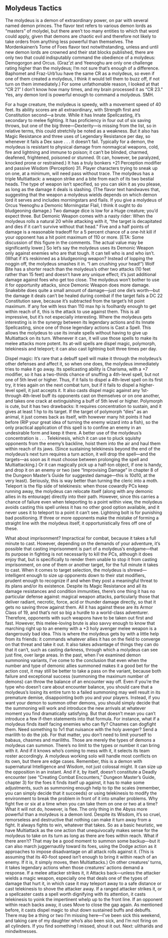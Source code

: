 ## Molydeus Tactics

The molydeus is a demon of extraordinary power, on par with several named demon princes. The flavor text refers to various demon lords as “masters” of molydei, but there aren’t too many entities to which that word could apply, given that demons are chaotic evil and therefore not likely to take orders from anything less powerful than themselves. The Mordenkainen’s Tome of Foes flavor text notwithstanding, unless and until new demon lords are crowned and their stat blocks published, there are only two that could indisputably command the obedience of a molydeus: Demogorgon and Orcus. (Graz’zt and Yeenoghu are only one challenge rating higher than the molydeus; I’m not sure that’s enough of a difference. Baphomet and Fraz-Urb’luu have the same CR as a molydeus, so even if one of them created a molydeus, I think it would tell them to buzz off, if not turn on them immediately.) For some unfathomable reason, I looked at that “CR 21” I don’t know how many times, and my brain processed it as “CR 23.” Yes, any demon lord is powerful enough to command a molydeus. SMH.

For a huge creature, the molydeus is speedy, with a movement speed of 40 feet. Its ability scores are all extraordinary, with Strength first and Constitution second—a brute. While it has Innate Spellcasting, it’s secondary to melee fighting. It has proficiency in four out of six saving throws, but one of the big three—Dexterity—is missing from the list, so in relative terms, this could stretchily be noted as a weakness. But it also has Magic Resistance and three uses of Legendary Resistance per day, so whenever it fails a Dex save . . . it doesn’t fail.
Typically for a demon, the molydeus is resistant to physical damage from nonmagical weapons, cold, fire and lightning and immune to poison; it can’t be blinded, charmed, deafened, frightened, poisoned or stunned. (It can, however, be paralyzed, knocked prone or restrained.) It has a truly bonkers +21 Perception modifier and passive Wisdom (Perception) 31. Player characters trying to sneak up on one, at a minimum, will need pass without trace.
The molydeus has a triple Multiattack: a weapon strike and a bite from each of its two bestial heads. The type of weapon isn’t specified, so you can skin it as you please, as long as the damage it deals is slashing. (The flavor text handwaves that, suggesting that the weapon a molydeus wields depends on which demon lord it serves and includes morningstars and flails. If you give a molydeus of Orcus Yeenoghu a Demonic Morningstar Flail, I think it ought to do bludgeoning damage.)
Two damage dice is low for a Huge creature; you’d expect three. But Demonic Weapon comes with a nasty rider: When the molydeus rolls a natural 20 while attacking with it, “the target is decapitated and dies if it can’t survive without that head.” Five and a half points of damage is a reasonable tradeoff for a 5 percent chance of a one-hit kill if your opponent has a hit point maximum of 110 or more. [ETA: Some discussion of this figure in the comments. The actual value may be significantly lower.] So let’s say the molydeus uses its Demonic Weapon only against enemies who are that tough. It can tell who is and who isn’t. (What if it’s reskinned as a bludgeoning weapon? Instead of lopping the noggin off, the molydeus smashes it in. “I am crushing your head!”)
Wolf Bite has a shorter reach than the molydeus’s other two attacks (10 feet rather than 15 feet) and doesn’t have any unique effect; it’s just additional damage against foes who get too close. The molydeus won’t bother to use it for opportunity attacks, since Demonic Weapon does more damage. Snakebite does quite a small amount of damage—just one die’s worth—but the damage it deals can’t be healed during combat if the target fails a DC 22 Constitution save, because it’s subtracted from the target’s hit point maximum. If any foe with less than 110 max hp is foolhardy enough to get within reach of it, this is the attack to use against them.
This is all impressive, but it’s not especially interesting. Where the molydeus gets interesting is in the synergy between its legendary actions and its Innate Spellcasting, since one of those legendary actions is Cast a Spell. This allows the molydeus to use its innate spells without having to give up Multiattack on its turn. Whenever it can, it will use those spells to make its melee attacks more potent.
Its at-will spells are dispel magic, polymorph, telekinesis and teleport; it can also cast lightning bolt three times per day.

Dispel magic: It’s rare that a debuff spell will make it through the molydeus’s other defenses and affect it, so when one does, the molydeus immediately tries to make it go away. Its spellcasting ability is Charisma, with a +7 modifier, so it has a two-thirds chance of snuffing a 4th-level spell, but not one of 5th level or higher. Thus, if it fails to dispel a 4th-level spell on its first try, it tries again on the next combat turn, but if it fails to dispel a higher-level spell, it just accepts it. It also casts dispel magic against any 1st- through 4th-level buff its opponents cast on themselves or on one another, and takes one crack at extinguishing a buff of 5th level or higher.
Polymorph is cute, but it has two drawbacks: It requires concentration to sustain, and it gives at least 1 hp to its target. If the target of polymorph “dies” as an animal, it just comes back as itself, with however many hit points it had before (RIP your great idea of turning the enemy wizard into a fish), so the only practical application of this spell is to confine an enemy in an undesirable form and keep it there. A better use of the molydeus’s concentration is . . .
Telekinesis, which it can use to pluck squishy opponents from the enemy’s backline, hoist them into the air and haul them within reach of its jaws. (Since sustaining telekinesis beyond the end of the molydeus’s next turn requires a turn action, it will drop the spell—and the targets—as soon as it must choose between prolonging the spell and Multiattacking.) Or it can magically pick up a half-ton object, if one is handy, and drop it on an enemy or two (see “Improvising Damage” in chapter 8 of the Dungeon Master’s Guide for suggested damage—this is 10d10, at the very least). Seriously, this is way better than turning the cleric into a moth.
Teleport is the flip side of telekinesis: when those cowardly PCs keep running away, the molydeus can relocate itself (along with any demonic allies in its entourage) directly into their path. However, since this carries a chance of failure even when teleporting to a point within view, the molydeus avoids casting this spell unless it has no other good option available, and it never uses it to teleport to a point it can’t see.
Lightning bolt is for punishing bad positioning. If three or more opponents make the mistake of forming a straight line with the molydeus itself, it opportunistically fires off one of these.

What about imprisonment? Impractical for combat, because it takes a full minute to cast. However, depending on the demands of your adventure, it’s possible that casting imprisonment is part of a molydeus’s endgame—that its purpose in fighting is not necessarily to kill the PCs, although it does enjoy that, but is specifically to render them unable to stop it from casting imprisonment, on one of them or another target, for the full minute it takes to cast.
When it comes to target selection, the molydeus is shrewd—intelligent enough to size up opponents down to their stat modifiers, prudent enough to recognize if and when they post a meaningful threat to its plans and/or its existence. Despite its Magic Resistance and all its damage resistances and condition immunities, there’s one thing it has no particular defense against: magical weapon attacks, particularly those that deliver radiant, necrotic, force, acid or thunder damage directly, so that it gets no saving throw against them. All it has against these are its Armor Class of 19, and that’s not so big a hurdle to a world-class adventurer. Therefore, opponents with such weapons have to be taken out first and fast.
However, this melee-loving brute is also savvy enough to know that marching right up to an enemy with a +3 holy avenger melee weapon is a dangerously bad idea. This is where the molydeus gets by with a little help from its friends: it commands whatever allies it has on the field to converge on that threat and take it out. It also takes advantage of things they can do that it can’t, such as casting darkness, through which a molydeus can see just fine, over large areas.
In the past, when I’ve examined demon summoning variants, I’ve come to the conclusion that even when the number and type of demonic allies summoned makes it a good bet for the action cost, it may still be better to take a pass on the variant, because both failure and exceptional success (summoning the maximum number of demons) can throw the balance of an encounter way off. Even if you’re the type who doesn’t care about encounter balance, you should care that a molydeus’s losing its entire turn to a failed summoning may well result in its premature demise, disappointing both you and your players. Instead, if you want your demon to summon other demons, you should simply decide that the summoning will work and introduce the new arrivals at whatever moment you find dramatically satisfying.
But that doesn’t mean you can’t introduce a few if-then statements into that formula. For instance, what if a molydeus finds itself facing enemies who can fly? Chasmes can dogfight them. Need something to 1v1 that nuisance with the holy avenger? Send a marilith to do the job.
For that matter, you don’t need to limit yourself to babaus, chasmes and mariliths. Those are merely the types of demons a molydeus can summon. There’s no limit to the types or number it can bring with it. And if it knows who’s coming to mess with it, it selects its team roster accordingly.
A molydeus working solo will handle most conflicts on its own, but there are edge cases. Remember, this is a demon with supernatural Intelligence and Wisdom, not just colossal might. It can size up the opposition in an instant. And if it, by itself, doesn’t constitute a Deadly encounter (see “Creating Combat Encounters,” Dungeon Master’s Guide, chapter 3) for the foes it finds itself up against, it has to make some adjustments, such as summoning enough help to tip the scales (remember, you can simply decide that it succeeds) or using telekinesis to modify the environment to break the problem in front of it into smaller problems. Why fight five or six at a time when you can take them on one or two at a time?
What it will not do, however, is flee. The only thing in the Abyss more powerful than a molydeus is a demon lord. Despite its Wisdom, it’s so cruel, remorseless and destructive that nothing can make it turn away from a fight. It always fights to win, whatever that takes.
So as a basic heuristic, we have Multiattack as the one action that unequivocally makes sense for the molydeus to take on its turn as long as there are foes within reach. What if there aren’t? That may be a good moment to summon some backup—but it can also march juggernautily toward its foes, using the Dodge action as it approaches to impose disadvantage on all attack rolls against it. (This is assuming that its 40-foot speed isn’t enough to bring it within reach of an enemy. If it is, it simply moves, then Multiattacks.)
On other creatures’ turns, it takes legendary actions when those creatures’ actions demand a response. If a melee attacker strikes it, it Attacks back—unless the attacker wields a magic weapon, especially one that deals one of the types of damage that hurt it, in which case it may teleport away to a safe distance or cast telekinesis to shove the attacker away. If a ranged attacker strikes it, or a spellcaster casts a spell worth dignifying with its attention, it casts telekinesis to yoink the impertinent whelp up to the front line. If an opponent within reach backs away, it uses Move to close the gap again. As mentioned before, it casts dispel magic to shut down sustained buffs and debuffs.
There may be a thing or two I’m missing here—I’ve been sick this weekend, and taking care of my daughter who’s also been sick, and I’m not firing on all cylinders. If you find something I missed, shout it out.
Next: ulitharids and mindwitnesses.
